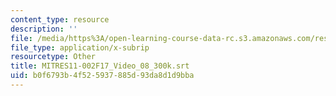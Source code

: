 ```yaml
---
content_type: resource
description: ''
file: /media/https%3A/open-learning-course-data-rc.s3.amazonaws.com/res-11-002-intentional-public-disruptions-art-responsibility-and-pedagogy-fall-2017/b0f6793b4f525937885d93da8d1d9bba_MITRES11-002F17_Video_08_300k.vtt
file_type: application/x-subrip
resourcetype: Other
title: MITRES11-002F17_Video_08_300k.srt
uid: b0f6793b-4f52-5937-885d-93da8d1d9bba
---
```

